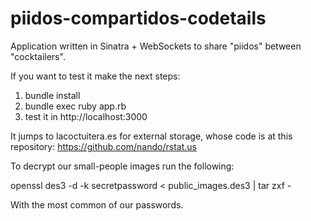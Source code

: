 piidos-compartidos-codetails
=======================

Application written in Sinatra + WebSockets to share "piidos" between "cocktailers".

If you want to test it make the next steps:

  1. bundle install
  2. bundle exec ruby app.rb
  3. test it in http://localhost:3000

It jumps to lacoctuitera.es for external storage, whose code is at this repository: https://github.com/nando/rstat.us

To decrypt our small-people images run the following:

  openssl des3 -d -k secretpassword < public_images.des3 | tar zxf -

With the most common of our passwords.
